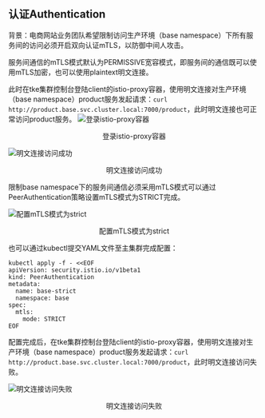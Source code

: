 ## 认证Authentication

背景：电商网站业务团队希望限制访问生产环境（base namespace）下所有服务间的访问必须开启双向认证mTLS，以防御中间人攻击。

服务间通信的mTLS模式默认为PERMISSIVE宽容模式，即服务间的通信既可以使用mTLS加密，也可以使用plaintext明文连接。

此时在tke集群控制台登陆client的istio-proxy容器，使用明文连接对生产环境（base namespace）product服务发起请求：`curl http://product.base.svc.cluster.local:7000/product`，此时明文连接也可正常访问product服务。
![登录istio-proxy容器](https://qcloudimg.tencent-cloud.cn/raw/4c41004ec8380be35bba7176584192d6.png)
<center>登录istio-proxy容器</center>


![明文连接访问成功](https://qcloudimg.tencent-cloud.cn/raw/ea61666f0d85828fc8c60b951fd4be52.png)
<center>明文连接访问成功</center>



限制base namespace下的服务间通信必须采用mTLS模式可以通过PeerAuthentication策略设置mTLS模式为STRICT完成。

![配置mTLS模式为strict](https://qcloudimg.tencent-cloud.cn/raw/e74d577a601ca2321706e4056ee36457.png)
<center>配置mTLS模式为strict</center>


也可以通过kubectl提交YAML文件至主集群完成配置：

```
kubectl apply -f - <<EOF
apiVersion: security.istio.io/v1beta1
kind: PeerAuthentication
metadata:
  name: base-strict
  namespace: base
spec:
  mtls:
    mode: STRICT
EOF
```

配置完成后，在tke集群控制台登陆client的istio-proxy容器，使用明文连接对生产环境（base namespace）product服务发起请求：`curl http://product.base.svc.cluster.local:7000/product`，此时明文连接访问失败。

![明文连接访问失败](https://qcloudimg.tencent-cloud.cn/raw/eb07dba5ba6157783141e09a66e4fc6e.png)
<center>明文连接访问失败<center>